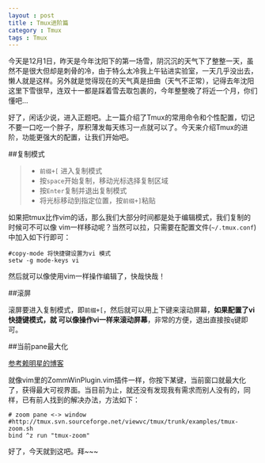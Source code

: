 ```yaml
---
layout : post
title : Tmux进阶篇
category : Tmux
tags : Tmux
---
```

今天是12月1日，昨天是今年沈阳下的第一场雪，阴沉沉的天气下了整整一天，虽然不是很大但却是刺骨的冷，由于特么太冷我上午钻进实验室，一天几乎没出去，懒人就是这样。另外就是觉得现在的天气真是扭曲（天气不正常），记得去年沈阳这里下雪很早，连双十一都是踩着雪去取包裹的，今年整整晚了将近一个月，你们懂吧...

好了，闲话少说，进入正题吧。上一篇介绍了Tmux的常用命令和个性配置，切记不要一口吃一个胖子，厚积薄发每天练习一点就可以了。今天来介绍Tmux的进阶，功能更强大的配置，让我们开始吧。

<!--more-->

##复制模式

>* `前缀+[` 进入复制模式
>* 按`space`开始复制，移动光标选择复制区域
>* 按`Enter`复制并退出复制模式
>* 将光标移动到指定位置，按`前缀+]`粘贴

如果把tmux比作vim的话，那么我们大部分时间都是处于编辑模式，我们复制的时候可不可以像 vim一样移动呢？当然可以拉，只需要在配置文件(`~/.tmux.conf`)中加入如下行即可：

	#copy-mode 将快捷键设置为vi 模式
	setw -g mode-keys vi

然后就可以像使用vim一样操作编辑了，快哉快哉！

##滚屏

滚屏要进入复制模式，即`前缀+[`，然后就可以用上下键来滚动屏幕，**如果配置了vi快捷键模式，就 可以像操作vi一样来滚动屏幕**，非常的方便，退出直接按`q`键即可。

##当前pane最大化

[参考赖明星的博客](http://mingxinglai.com/cn/2012/09/tmux/)

就像vim里的ZommWinPlugin.vim插件一样，你按下某键，当前窗口就最大化了，获得最大可视界面。当目前为止，就还没有发现我有需求而别人没有的，同样，已有前人找到的解决办法，方法如下：

	# zoom pane <-> window
	#http://tmux.svn.sourceforge.net/viewvc/tmux/trunk/examples/tmux-zoom.sh
	bind ^z run "tmux-zoom"

好了，今天就到这吧。拜~~~



